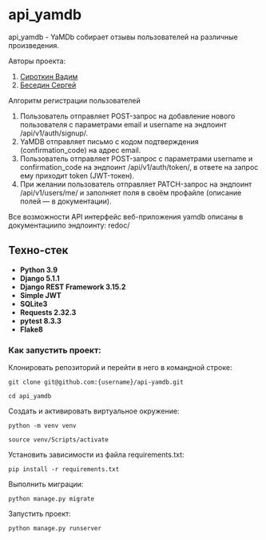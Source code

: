 # api_yamdb
api_yamdb - YaMDb собирает отзывы пользователей на различные произведения.

Авторы проекта:
1. [Сироткин Вадим](https://github.com/k0fist)
2. [Беседин Сергей](https://github.com/s-a-bes)

Алгоритм регистрации пользователей
1. Пользователь отправляет POST-запрос на добавление нового пользователя с параметрами email и username на эндпоинт /api/v1/auth/signup/.
2. YaMDB отправляет письмо с кодом подтверждения (confirmation_code) на адрес email.
3. Пользователь отправляет POST-запрос с параметрами username и confirmation_code на эндпоинт /api/v1/auth/token/, в ответе на запрос ему приходит token (JWT-токен).
4. При желании пользователь отправляет PATCH-запрос на эндпоинт /api/v1/users/me/ и заполняет поля в своём профайле (описание полей — в документации).

Все возможности API интерфейс веб-приложения yamdb описаны в документациипо эндпоинту: redoc/

## Техно-стек

- **Python 3.9** 
- **Django 5.1.1** 
- **Django REST Framework 3.15.2** 
- **Simple JWT** 
- **SQLite3** 
- **Requests 2.32.3** 
- **pytest 8.3.3** 
- **Flake8** 

### Как запустить проект:

Клонировать репозиторий и перейти в него в командной строке:

```
git clone git@github.com:{username}/api-yamdb.git
```

```
cd api_yamdb
```

Cоздать и активировать виртуальное окружение:

```
python -m venv venv
```

```
source venv/Scripts/activate
```

Установить зависимости из файла requirements.txt:

```
pip install -r requirements.txt
```

Выполнить миграции:

```
python manage.py migrate
```

Запустить проект:

```
python manage.py runserver
```
 
